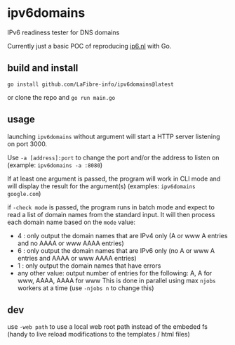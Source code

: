 # ipv6domains

IPv6 readiness tester for DNS domains

Currently just a basic POC of reproducing [ip6.nl](https://ip6.nl) with Go.

## build and install

    go install github.com/LaFibre-info/ipv6domains@latest

or clone the repo and `go run main.go`
## usage
launching `ipv6domains` without argument will start a HTTP server listening on port 3000.

Use `-a [address]:port` to change the port and/or the address to listen on (example: `ipv6domains -a :8080`)

If at least one argument is passed, the program will work in CLI mode and will display the result for the argument(s) (examples: `ipv6domains google.com`)

if `-check mode` is passed, the program runs in batch mode and expect to read a list of domain names from the standard input. 
It will then process each domain name based on the `mode` value:
  * 4 : only output the domain names that are IPv4 only (A or www A entries and no AAAA or www AAAA entries)
  * 6 : only output the domain names that are IPv6 only (no A or www A entries and AAAA or www AAAA entries)
  * 1 : only output the domain names that have errors
  * any other value: output number of entries for the following: A, A for www, AAAA, AAAA for www
This is done in parallel using max `njobs` workers at a time (use `-njobs n` to change this)
## dev
use `-web path` to use a local web root path instead of the embeded fs (handy to live reload modifications to the templates / html files)